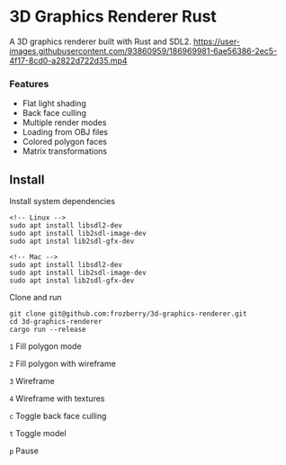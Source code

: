 # 3D Graphics Renderer Rust

A 3D graphics renderer built with Rust and SDL2.
https://user-images.githubusercontent.com/93860959/186969981-6ae56386-2ec5-4f17-8cd0-a2822d722d35.mp4

### Features
  - Flat light shading
  - Back face culling
  - Multiple render modes
  - Loading from OBJ files
  - Colored polygon faces
  - Matrix transformations

## Install

Install system dependencies
```
<!-- Linux -->
sudo apt install libsdl2-dev
sudo apt install lib2sdl-image-dev
sudo apt instal lib2sdl-gfx-dev

<!-- Mac -->
sudo apt install libsdl2-dev
sudo apt install lib2sdl-image-dev
sudo apt instal lib2sdl-gfx-dev
```
Clone and run
```
git clone git@github.com:frozberry/3d-graphics-renderer.git
cd 3d-graphics-renderer 
cargo run --release
```

`1` Fill polygon mode

`2` Fill polygon with wireframe

`3` Wireframe

`4` Wireframe with textures 

`c` Toggle back face culling

`t` Toggle model

`p` Pause

